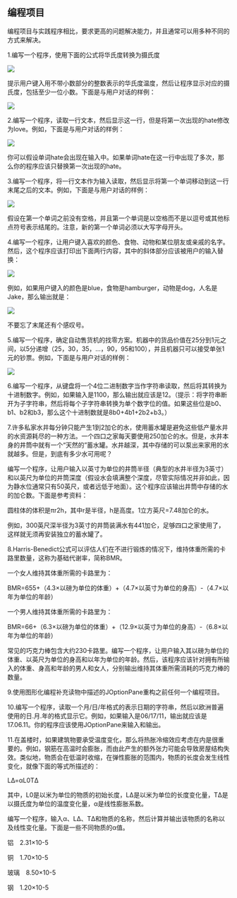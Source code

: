    

## 编程项目

编程项目与实践程序相比，要求更高的问题解决能力，并且通常可以用多种不同的方式来解决。

1.编写一个程序，使用下面的公式将华氏度转换为摄氏度

![](../Images/image09739.gif)

提示用户键入用不带小数部分的整数表示的华氏度温度，然后让程序显示对应的摄氏度，包括至少一位小数。下面是与用户对话的样例：

![](../Images/image09740.gif)

2.编写一个程序，读取一行文本，然后显示这一行，但是将第一次出现的hate修改为love。例如，下面是与用户对话的样例：

![](0-Assets/Epubook/程序员编程语言经典合集（计算机科学丛书5册套装），javapython编程语言含经典教材龙书《编译原理》%20(Bruce%20Eckel%20%20Alfred%20V.%20Aho%20%20Monica%20S.%20Lam%20etc.)%20(Z-Library)/images/image09741.jpeg)

你可以假设单词hate会出现在输入中。如果单词hate在这一行中出现了多次，那么你的程序应该只替换第一次出现的hate。

3.编写一个程序，将一行文本作为输入读取，然后显示将第一个单词移动到这一行末尾之后的文本。例如，下面是与用户对话的样例：

![](0-Assets/Epubook/程序员编程语言经典合集（计算机科学丛书5册套装），javapython编程语言含经典教材龙书《编译原理》%20(Bruce%20Eckel%20%20Alfred%20V.%20Aho%20%20Monica%20S.%20Lam%20etc.)%20(Z-Library)/images/image09742.jpeg)

假设在第一个单词之前没有空格，并且第一个单词是以空格而不是以逗号或其他标点符号表示结尾的。注意，新的第一个单词必须以大写字母开头。

4.编写一个程序，让用户键入喜欢的颜色、食物、动物和某位朋友或亲戚的名字。然后，这个程序应该打印出下面两行内容，其中的斜体部分应该被用户的输入替换：

![](../Images/image09743.gif)

例如，如果用户键入的颜色是blue，食物是hamburger，动物是dog，人名是Jake，那么输出就是：

![](../Images/image09744.gif)

不要忘了末尾还有个感叹号。

5.编写一个程序，确定自动售货机的找零方案。机器中的货品价值在25分到1元之间，以5分递增（25，30，35，…，90，95和100），并且机器只可以接受单张1元的钞票。例如，下面是与用户对话的样例：

![](0-Assets/Epubook/程序员编程语言经典合集（计算机科学丛书5册套装），javapython编程语言含经典教材龙书《编译原理》%20(Bruce%20Eckel%20%20Alfred%20V.%20Aho%20%20Monica%20S.%20Lam%20etc.)%20(Z-Library)/images/image09745.jpeg)

6.编写一个程序，从键盘将一个4位二进制数字当作字符串读取，然后将其转换为十进制数字。例如，如果输入是1100，那么输出就应该是12。（提示：将字符串断开为子字符串，然后将每个子字符串转换为单个数字位的值。如果这些位是b0、b1、b2和b3，那么这个十进制数就是8b0+4b1+2b2+b3。）

7.许多私家水井每分钟只能产生1到2加仑的水，使用蓄水罐是避免这些低产量水井的水资源耗尽的一种方法。一个四口之家每天要使用250加仑的水。但是，水井本身的井筒中就有一个“天然的”蓄水罐。水井越深，其中存储的可以泵出来家用的水就越多。但是，到底有多少水可用呢？

编写一个程序，让用户输入以英寸为单位的井筒半径（典型的水井半径为3英寸）和以英尺为单位的井筒深度（假设水会填满整个深度，尽管实际情况并非如此，因为静水位通常只有50英尺，或者远低于地面）。这个程序应该输出井筒中存储的水的加仑数。下面是参考资料：

圆柱体的体积是πr2h，其中r是半径，h是高度。1立方英尺=7.48加仑的水。

例如，300英尺深半径为3英寸的井筒装满水有441加仑，足够四口之家使用了，这样就无须再安装独立的蓄水罐了。

8.Harris-Benedict公式可以评估人们在不进行锻炼的情况下，维持体重所需的卡路里数量，这称为基础代谢率，简称BMR。

一个女人维持其体重所需的卡路里为：

BMR=655+（4.3×以磅为单位的体重）+（4.7×以英寸为单位的身高）-（4.7×以年为单位的年龄）

一个男人维持其体重所需的卡路里为：

BMR=66+（6.3×以磅为单位的体重）+（12.9×以英寸为单位的身高）-（6.8×以年为单位的年龄）

常见的巧克力棒包含大约230卡路里。编写一个程序，让用户输入其以磅为单位的体重、以英尺为单位的身高和以年为单位的年龄。然后，该程序应该针对拥有所输入的体重、身高和年龄的男人和女人，分别输出维持其体重所需消耗的巧克力棒的数量。

9.使用图形化编程补充读物中描述的JOptionPane重构之前任何一个编程项目。

10.编写一个程序，读取一个月/日/年格式的表示日期的字符串，然后以欧洲普遍使用的日.月.年的格式显示它。例如，如果输入是06/17/11，输出就应该是17.06.11。你的程序应该使用JOptionPane来输入和输出。

11.在盖楼时，如果建筑物要承受温度变化，那么将热胀冷缩效应考虑在内是很重要的。例如，钢筋在高温时会膨胀，而由此产生的额外张力可能会导致房屋结构失效。类似地，物质会在低温时收缩，在弹性膨胀的范围内，物质的长度会发生线性变化，就像下面的等式所描述的：

LΔ=αL0TΔ

其中，L0是以米为单位的物质的初始长度，LΔ是以米为单位的长度变化量，TΔ是以摄氏度为单位的温度变化量，α是线性膨胀系数。

编写一个程序，输入α、LΔ、TΔ和物质的名称，然后计算并输出该物质的名称以及线性变化量。下面是一些不同物质的α值。

铝　2.31×10-5

铜　1.70×10-5

玻璃　8.50×10-5

钢　1.20×10-5